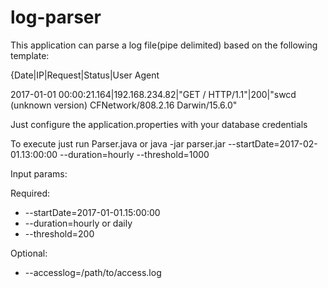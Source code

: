 # log-parser

This application can parse a log file(pipe delimited) based on the following template:

{Date|IP|Request|Status|User Agent

2017-01-01 00:00:21.164|192.168.234.82|"GET / HTTP/1.1"|200|"swcd (unknown version) CFNetwork/808.2.16 Darwin/15.6.0"

Just configure the application.properties with your database credentials

To execute just run Parser.java or java -jar parser.jar --startDate=2017-02-01.13:00:00 --duration=hourly --threshold=1000

Input params:

Required:
* --startDate=2017-01-01.15:00:00
* --duration=hourly or daily
* --threshold=200

Optional:  

*  --accesslog=/path/to/access.log
